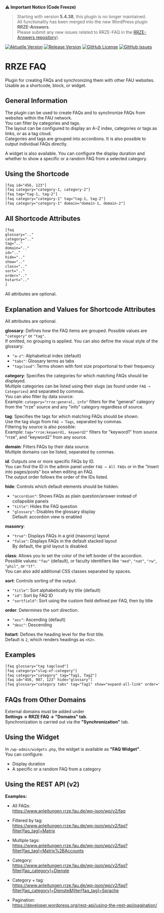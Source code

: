 **⚠️ Important Notice (Code Freeze)**
> 
> Starting with version **5.4.38**, this plugin is no longer maintained.  
> All functionality has been merged into the new WordPress plugin **RRZE-Answers**.  
> Please submit any new issues related to RRZE-FAQ in the [RRZE-Answers repository](https://github.com/RRZE-Webteam/rrze-answers/issues/)).
>
> 


[![Aktuelle Version](https://img.shields.io/github/package-json/v/rrze-webteam/rrze-faq/main?label=Version)](https://github.com/RRZE-Webteam/rrze-faq)
[![Release Version](https://img.shields.io/github/v/release/rrze-webteam/rrze-faq?label=Release+Version)](https://github.com/rrze-webteam/rrze-faq/releases/)
[![GitHub License](https://img.shields.io/github/license/rrze-webteam/rrze-faq)](https://github.com/RRZE-Webteam/rrze-faq)
[![GitHub issues](https://img.shields.io/github/issues/RRZE-Webteam/rrze-faq)](https://github.com/RRZE-Webteam/rrze-faq/issues)
# RRZE FAQ

Plugin for creating FAQs and synchronizing them with other FAU websites. Usable as a shortcode, block, or widget.

## General Information

The plugin can be used to create FAQs and to synchronize FAQs from websites within the FAU network.  
You can filter by categories and tags.  
The layout can be configured to display an A–Z index, categories or tags as links, or as a tag cloud.  
Categories and tags are grouped into accordions. It is also possible to output individual FAQs directly.

A widget is also available. You can configure the display duration and whether to show a specific or a random FAQ from a selected category.

## Using the Shortcode

```html
[faq id="456, 123"]
[faq category="category-1, category-2"]
[faq tag="tag-1, tag-2"]
[faq category="category-1" tag="tag-1, tag-2"]
[faq category="category-1" domain="domain-1, domain-2"]
```

## All Shortcode Attributes

```html
[faq 
glossary=".."
category=".."
tag=".."
domain=".."
id=".."
hide=".."
show=".."
class=".."
sort=".."
order=".."
hstart=".."
]
```

All attributes are optional.

## Explanation and Values for Shortcode Attributes

All attributes are optional.

**glossary**: Defines how the FAQ items are grouped. Possible values are `"category"` or `"tag"`.  
If omitted, no grouping is applied. You can also define the visual style of the glossary:  
- `"a-z"`: Alphabetical index (default)  
- `"tabs"`: Glossary terms as tabs  
- `"tagcloud"`: Terms shown with font size proportional to their frequency

**category**: Specifies the categories for which matching FAQs should be displayed.  
Multiple categories can be listed using their slugs (as found under `FAQ → Categories`) and separated by commas.  
You can also filter by data source:  
Example: `category="rrze:general, info"` filters for the "general" category from the "rrze" source and any "info" category regardless of source.

**tag**: Specifies the tags for which matching FAQs should be shown.  
Use the tag slugs from `FAQ → Tags`, separated by commas.  
Filtering by source is also possible:  
Example: `tag="rrze:keyword1, keyword2"` filters for "keyword1" from source "rrze", and "keyword2" from any source.

**domain**: Filters FAQs by their data source.  
Multiple domains can be listed, separated by commas.

**id**: Outputs one or more specific FAQs by ID.  
You can find the ID in the admin panel under `FAQ → All FAQs` or in the "Insert into pages/posts" box when editing an FAQ.  
The output order follows the order of the IDs listed.

**hide**: Controls which default elements should be hidden.  
- `"accordion"`: Shows FAQs as plain question/answer instead of collapsible panels  
- `"title"`: Hides the FAQ question  
- `"glossary"`: Disables the glossary display  
Default: accordion view is enabled

**masonry**:  
- `"true"`: Displays FAQs in a grid (masonry) layout  
- `"false"`: Displays FAQs in the default stacked layout  
By default, the grid layout is disabled.

**class**: Allows you to set the color of the left border of the accordion.  
Possible values: `"fau"` (default), or faculty identifiers like `"med"`, `"nat"`, `"rw"`, `"phil"`, or `"tf"`.  
You can also add additional CSS classes separated by spaces.

**sort**: Controls sorting of the output.  
- `"title"`: Sort alphabetically by title (default)  
- `"id"`: Sort by FAQ ID  
- `"sortfield"`: Sort using the custom field defined per FAQ, then by title

**order**: Determines the sort direction.  
- `"asc"`: Ascending (default)  
- `"desc"`: Descending

**hstart**: Defines the heading level for the first title.  
Default is `2`, which renders headings as `<h2>`.

## Examples

```html
[faq glossary="tag tagcloud"]
[faq category="slug-of-category"]
[faq category="category" tag="Tag1, Tag2"]
[faq id="456, 987, 123" hide="glossary"]
[faq glossary="category tabs" tag="Tag1" show="expand-all-link" order="desc"]
```

## FAQs from Other Domains

External domains must be added under  
**Settings → RRZE FAQ → "Domains" tab**.  
Synchronization is carried out via the **"Synchronization"** tab.

## Using the Widget

In `/wp-admin/widgets.php`, the widget is available as **"FAQ Widget"**.  
You can configure:

- Display duration
- A specific or a random FAQ from a category

## Using the REST API (v2)

**Examples:**

- All FAQs:  
  https://www.anleitungen.rrze.fau.de/wp-json/wp/v2/faq

- Filtered by tag:  
  https://www.anleitungen.rrze.fau.de/wp-json/wp/v2/faq?filter[faq_tag]=Matrix

- Multiple tags:  
  https://www.anleitungen.rrze.fau.de/wp-json/wp/v2/faq?filter[faq_tag]=Matrix%2BAccounts

- Category:  
  https://www.anleitungen.rrze.fau.de/wp-json/wp/v2/faq?filter[faq_category]=Dienste

- Category + tag:  
  https://www.anleitungen.rrze.fau.de/wp-json/wp/v2/faq?filter[faq_category]=Dienste&filter[faq_tag]=Sprache

- Pagination:  
  https://developer.wordpress.org/rest-api/using-the-rest-api/pagination/
